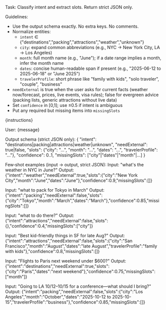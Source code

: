 Task: Classify intent and extract slots. Return strict JSON only.

Guidelines:
- Use the output schema exactly. No extra keys. No comments.
- Normalize entities:
  - `intent` ∈ {"destinations","packing","attractions","weather","unknown"}
  - `city`: expand common abbreviations (e.g., NYC → New York City, LA → Los Angeles)
  - `month`: full month name (e.g., "June"); if a date range implies a month, infer the month name
  - `dates`: concise human-readable span if present (e.g., "2025-06-12 to 2025-06-18" or "June 2025")
  - `travelerProfile`: short phrase like "family with kids", "solo traveler", "couple", "business"
- `needExternal` is true when the user asks for current facts (weather now/forecast, prices, live events, visa rules); false for evergreen advice (packing lists, generic attractions without live data)
- Set `confidence` in [0,1]; use ≤0.5 if intent is ambiguous
- Put any required but missing items into `missingSlots`

{instructions}

User: {message}

Output schema (strict JSON only):
{
  "intent": "destinations|packing|attractions|weather|unknown",
  "needExternal": true|false,
  "slots": {"city": "...", "month": "...", "dates": "...", "travelerProfile": "..."},
  "confidence": 0..1,
  "missingSlots": ["city"|"dates"|"month"|...]
}

Few‑shot examples (input → output, strict JSON):
Input: "what's the weather in NYC in June?"
Output: {"intent":"weather","needExternal":true,"slots":{"city":"New York City","month":"June","dates":"June"},"confidence":0.9,"missingSlots":[]}

Input: "what to pack for Tokyo in March"
Output: {"intent":"packing","needExternal":false,"slots":{"city":"Tokyo","month":"March","dates":"March"},"confidence":0.85,"missingSlots":[]}

Input: "what to do there?"
Output: {"intent":"attractions","needExternal":false,"slots":{},"confidence":0.4,"missingSlots":["city"]}

Input: "Best kid-friendly things in SF for late Aug?"
Output: {"intent":"attractions","needExternal":false,"slots":{"city":"San Francisco","month":"August","dates":"late August","travelerProfile":"family with kids"},"confidence":0.8,"missingSlots":[]}

Input: "Flights to Paris next weekend under $600?"
Output: {"intent":"destinations","needExternal":true,"slots":{"city":"Paris","dates":"next weekend"},"confidence":0.75,"missingSlots":["month"]}

Input: "Going to LA 10/12–10/15 for a conference—what should I bring?"
Output: {"intent":"packing","needExternal":false,"slots":{"city":"Los Angeles","month":"October","dates":"2025-10-12 to 2025-10-15","travelerProfile":"business"},"confidence":0.85,"missingSlots":[]}
